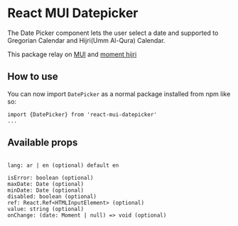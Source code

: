 # React MUI Datepicker

The Date Picker component lets the user select a date and supported to Gregorian Calendar and Hijri(Umm Al-Qura) Calendar.

This package relay on [MUI](https://mui.com/x/react-date-pickers/date-picker/) and [moment hijri](https://www.npmjs.com/package/moment-hijri)

## How to use

You can now import `DatePicker` as a normal package installed from npm like so:

```
import {DatePicker} from 'react-mui-datepicker'
...
```

## Available props

```

lang: ar | en (optional) default en

isError: boolean (optional)
maxDate: Date (optional)
minDate: Date (optional)
disabled: boolean (optional)
ref: React.Ref<HTMLInputElement> (optional)
value: string (optional)
onChange: (date: Moment | null) => void (optional)

```
